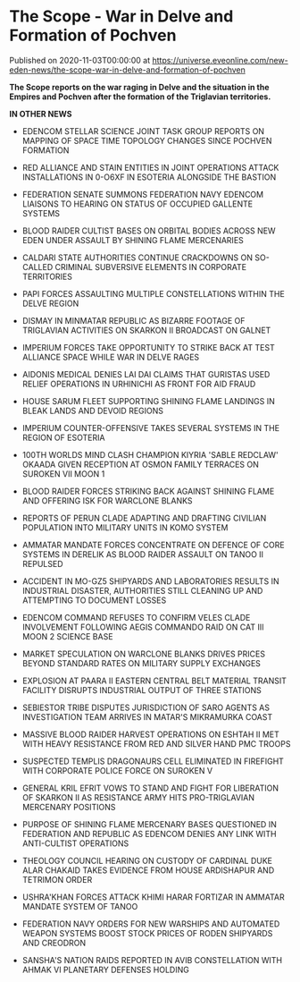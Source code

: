 # The Scope - War in Delve and Formation of Pochven
Published on 2020-11-03T00:00:00 at https://universe.eveonline.com/new-eden-news/the-scope-war-in-delve-and-formation-of-pochven

**The Scope reports on the war raging in Delve and the situation in the Empires and Pochven after the formation of the Triglavian territories.**

**IN OTHER NEWS**

  * EDENCOM STELLAR SCIENCE JOINT TASK GROUP REPORTS ON MAPPING OF SPACE TIME TOPOLOGY CHANGES SINCE POCHVEN FORMATION


  * RED ALLIANCE AND STAIN ENTITIES IN JOINT OPERATIONS ATTACK INSTALLATIONS IN 0-O6XF IN ESOTERIA ALONGSIDE THE BASTION


  * FEDERATION SENATE SUMMONS FEDERATION NAVY EDENCOM LIAISONS TO HEARING ON STATUS OF OCCUPIED GALLENTE SYSTEMS


  * BLOOD RAIDER CULTIST BASES ON ORBITAL BODIES ACROSS NEW EDEN UNDER ASSAULT BY SHINING FLAME MERCENARIES


  * CALDARI STATE AUTHORITIES CONTINUE CRACKDOWNS ON SO-CALLED CRIMINAL SUBVERSIVE ELEMENTS IN CORPORATE TERRITORIES


  * PAPI FORCES ASSAULTING MULTIPLE CONSTELLATIONS WITHIN THE DELVE REGION


  * DISMAY IN MINMATAR REPUBLIC AS BIZARRE FOOTAGE OF TRIGLAVIAN ACTIVITIES ON SKARKON II BROADCAST ON GALNET


  * IMPERIUM FORCES TAKE OPPORTUNITY TO STRIKE BACK AT TEST ALLIANCE SPACE WHILE WAR IN DELVE RAGES


  * AIDONIS MEDICAL DENIES LAI DAI CLAIMS THAT GURISTAS USED RELIEF OPERATIONS IN URHINICHI AS FRONT FOR AID FRAUD


  * HOUSE SARUM FLEET SUPPORTING SHINING FLAME LANDINGS IN BLEAK LANDS AND DEVOID REGIONS


  * IMPERIUM COUNTER-OFFENSIVE TAKES SEVERAL SYSTEMS IN THE REGION OF ESOTERIA


  * 100TH WORLDS MIND CLASH CHAMPION KIYRIA 'SABLE REDCLAW' OKAADA GIVEN RECEPTION AT OSMON FAMILY TERRACES ON SUROKEN VII MOON 1


  * BLOOD RAIDER FORCES STRIKING BACK AGAINST SHINING FLAME AND OFFERING ISK FOR WARCLONE BLANKS


  * REPORTS OF PERUN CLADE ADAPTING AND DRAFTING CIVILIAN POPULATION INTO MILITARY UNITS IN KOMO SYSTEM


  * AMMATAR MANDATE FORCES CONCENTRATE ON DEFENCE OF CORE SYSTEMS IN DERELIK AS BLOOD RAIDER ASSAULT ON TANOO II REPULSED


  * ACCIDENT IN MO-GZ5 SHIPYARDS AND LABORATORIES RESULTS IN INDUSTRIAL DISASTER, AUTHORITIES STILL CLEANING UP AND ATTEMPTING TO DOCUMENT LOSSES


  * EDENCOM COMMAND REFUSES TO CONFIRM VELES CLADE INVOLVEMENT FOLLOWING AEGIS COMMANDO RAID ON CAT III MOON 2 SCIENCE BASE


  * MARKET SPECULATION ON WARCLONE BLANKS DRIVES PRICES BEYOND STANDARD RATES ON MILITARY SUPPLY EXCHANGES


  * EXPLOSION AT PAARA II EASTERN CENTRAL BELT MATERIAL TRANSIT FACILITY DISRUPTS INDUSTRIAL OUTPUT OF THREE STATIONS


  * SEBIESTOR TRIBE DISPUTES JURISDICTION OF SARO AGENTS AS INVESTIGATION TEAM ARRIVES IN MATAR'S MIKRAMURKA COAST


  * MASSIVE BLOOD RAIDER HARVEST OPERATIONS ON ESHTAH II MET WITH HEAVY RESISTANCE FROM RED AND SILVER HAND PMC TROOPS


  * SUSPECTED TEMPLIS DRAGONAURS CELL ELIMINATED IN FIREFIGHT WITH CORPORATE POLICE FORCE ON SUROKEN V


  * GENERAL KRIL EFRIT VOWS TO STAND AND FIGHT FOR LIBERATION OF SKARKON II AS RESISTANCE ARMY HITS PRO-TRIGLAVIAN MERCENARY POSITIONS


  * PURPOSE OF SHINING FLAME MERCENARY BASES QUESTIONED IN FEDERATION AND REPUBLIC AS EDENCOM DENIES ANY LINK WITH ANTI-CULTIST OPERATIONS


  * THEOLOGY COUNCIL HEARING ON CUSTODY OF CARDINAL DUKE ALAR CHAKAID TAKES EVIDENCE FROM HOUSE ARDISHAPUR AND TETRIMON ORDER


  * USHRA'KHAN FORCES ATTACK KHIMI HARAR FORTIZAR IN AMMATAR MANDATE SYSTEM OF TANOO


  * FEDERATION NAVY ORDERS FOR NEW WARSHIPS AND AUTOMATED WEAPON SYSTEMS BOOST STOCK PRICES OF RODEN SHIPYARDS AND CREODRON


  * SANSHA'S NATION RAIDS REPORTED IN AVIB CONSTELLATION WITH AHMAK VI PLANETARY DEFENSES HOLDING
